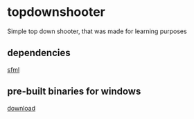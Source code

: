 # topdownshooter
Simple top down shooter, that was made for learning purposes

## dependencies
<a href="https://github.com/SFML/SFML">sfml</a>

## pre-built binaries for windows
<a href="https://drive.google.com/uc?export=download&id=1D5xS01BIAU8x4dADjmJubkGE8jjJx1zx">download</a>
